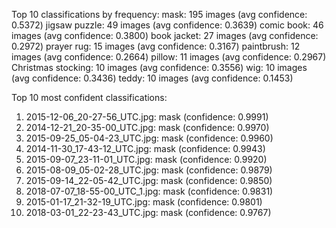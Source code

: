 Top 10 classifications by frequency:
mask: 195 images (avg confidence: 0.5372)
jigsaw puzzle: 49 images (avg confidence: 0.3639)
comic book: 46 images (avg confidence: 0.3800)
book jacket: 27 images (avg confidence: 0.2972)
prayer rug: 15 images (avg confidence: 0.3167)
paintbrush: 12 images (avg confidence: 0.2664)
pillow: 11 images (avg confidence: 0.2967)
Christmas stocking: 10 images (avg confidence: 0.3556)
wig: 10 images (avg confidence: 0.3436)
teddy: 10 images (avg confidence: 0.1453)

Top 10 most confident classifications:
1. 2015-12-06_20-27-56_UTC.jpg: mask (confidence: 0.9991)
2. 2014-12-21_20-35-00_UTC.jpg: mask (confidence: 0.9970)
3. 2015-09-25_05-04-23_UTC.jpg: mask (confidence: 0.9960)
4. 2014-11-30_17-43-12_UTC.jpg: mask (confidence: 0.9943)
5. 2015-09-07_23-11-01_UTC.jpg: mask (confidence: 0.9920)
6. 2015-08-09_05-02-28_UTC.jpg: mask (confidence: 0.9879)
7. 2015-09-14_22-05-42_UTC.jpg: mask (confidence: 0.9850)
8. 2018-07-07_18-55-00_UTC_1.jpg: mask (confidence: 0.9831)
9. 2015-01-17_21-32-19_UTC.jpg: mask (confidence: 0.9801)
10. 2018-03-01_22-23-43_UTC.jpg: mask (confidence: 0.9767)
